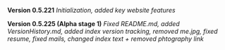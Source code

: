 **Version 0.5.221**
*Initialization, added key website features*

**Version 0.5.225 (Alpha stage 1)**
*Fixed README.md, added VersionHistory.md, added index version tracking, removed me.jpg, fixed resume, fixed mails, changed index text + removed phtography link*